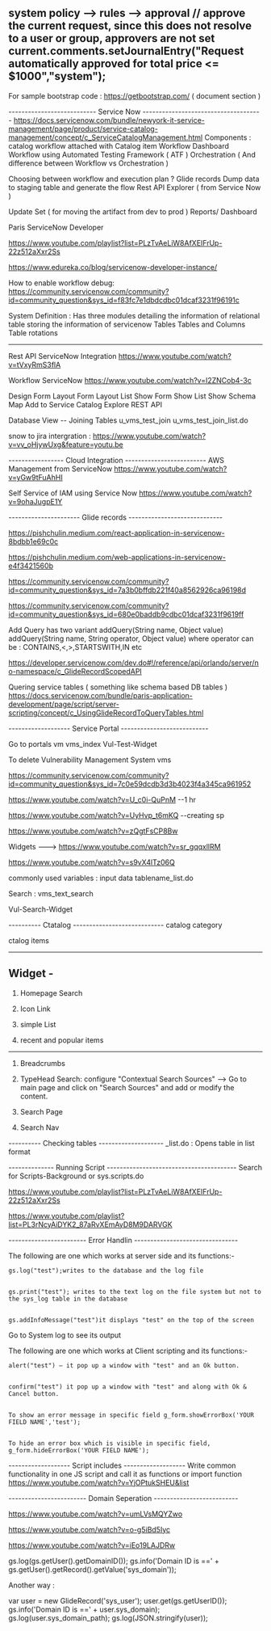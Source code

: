 

system policy --> rules --> approval 
// approve the current request, since this does not resolve to a user or group, approvers are not set
 current.comments.setJournalEntry("Request automatically approved for total price <= $1000","system");
----------------




For sample bootstrap code :
https://getbootstrap.com/ ( document section )

--------------------------- Service Now -------------------------------------
https://docs.servicenow.com/bundle/newyork-it-service-management/page/product/service-catalog-management/concept/c_ServiceCatalogManagement.html
Components :
 catalog
 workflow attached with Catalog item
 Workflow Dashboard
 Workflow using Automated Testing Framework ( ATF )
 Orchestration ( And difference between Workflow vs Orchestration )
 
 Choosing between workflow and execution plan ?
 Glide records
 Dump data to staging table and generate the flow
 Rest API Explorer ( from Service Now )
 
 Update Set ( for moving the artifact from dev to prod )
 Reports/ Dashboard
 
 Paris
ServiceNow Developer 
 
https://www.youtube.com/playlist?list=PLzTvAeLiW8AfXEIFrUp-22z512aXxr2Ss 
 
 
https://www.edureka.co/blog/servicenow-developer-instance/ 
 
 
How to enable workflow debug:
https://community.servicenow.com/community?id=community_question&sys_id=f83fc7e1dbdcdbc01dcaf3231f96191c 

System Definition : Has three modules detailing the information of relational table storing the information of servicenow
		Tables
		Tables and Columns
		Table rotations




----------------------------------------------------------------------------------------


Rest API ServiceNow Integration 
https://www.youtube.com/watch?v=tVxyRmS3flA

Workflow ServiceNow
https://www.youtube.com/watch?v=I2ZNCob4-3c

Design Form
Layout Form
Layout List
Show Form
Show List
Show Schema Map
Add to Service Catalog
Explore REST API


Database View -- Joining Tables u_vms_test_join  u_vms_test_join_list.do

snow to jira intergration :
https://www.youtube.com/watch?v=vv_oHjywUxg&feature=youtu.be

----------------- Cloud Integration -------------------------
AWS Management from ServiceNow
https://www.youtube.com/watch?v=yGw9tFuAhHI 

Self Service of IAM using Service Now
https://www.youtube.com/watch?v=9ohaJugpE1Y 



---------------------- Glide records -----------------------------

https://pishchulin.medium.com/react-application-in-servicenow-8bdbb1e69c0c

https://pishchulin.medium.com/web-applications-in-servicenow-e4f3421560b

https://community.servicenow.com/community?id=community_question&sys_id=7a3b0bffdb221f40a8562926ca96198d


https://community.servicenow.com/community?id=community_question&sys_id=680e0baddb9cdbc01dcaf3231f9619ff


Add Query has two variant 
		addQuery(String name, Object value)
		addQuery(String name, String operator, Object value)  where operator can be : CONTAINS,<,>,STARTSWITH,IN etc

https://developer.servicenow.com/dev.do#!/reference/api/orlando/server/no-namespace/c_GlideRecordScopedAPI

Quering service tables ( something like schema based DB tables ) 
https://docs.servicenow.com/bundle/paris-application-development/page/script/server-scripting/concept/c_UsingGlideRecordToQueryTables.html




------------------- Service Portal ---------------------------


Go to portals 
vm 
vms_index
Vul-Test-Widget



To delete Vulnerability Management System	vms

https://community.servicenow.com/community?id=community_question&sys_id=7c0e59dcdb3d3b4023f4a345ca961952


https://www.youtube.com/watch?v=U_c0i-QuPnM  --1 hr


https://www.youtube.com/watch?v=UyHvp_t6mKQ  --creating sp 


https://www.youtube.com/watch?v=zQgtFsCP8Bw 


Widgets --->
https://www.youtube.com/watch?v=sr_gqqxllRM

https://www.youtube.com/watch?v=s9vX4lTz06Q


commonly used variables :
input
data
tablename_list.do


Search :
vms_text_search

Vul-Search-Widget


----------  Ctatalog ----------------------------
catalog 
   category
   
ctalog items 

   





------------------------------------------------
Widget - 
----------------------------------------------------
1. Homepage Search


2. Icon Link



3. simple List


4. recent and popular items 
--------------------------------------------------
1. Breadcrumbs



2. TypeHead Search:
    configure "Contextual Search Sources" --> Go to main page and click on "Search Sources" and add or modify the content.



3. Search Page

4. Search Nav 

---------- Checking tables --------------------
 <tablename>_list.do : Opens table in list format 

-------------- Running Script ----------------------------------------
Search for Scripts-Background or sys.scripts.do

https://www.youtube.com/playlist?list=PLzTvAeLiW8AfXEIFrUp-22z512aXxr2Ss

https://www.youtube.com/playlist?list=PL3rNcyAiDYK2_87aRvXEmAyD8M9DARVGK

------------------------ Error Handlin --------------------------------

The following are one which works at server side and its functions:-


    gs.log("test");writes to the database and the log file


    gs.print("test"); writes to the text log on the file system but not to the sys_log table in the database


    gs.addInfoMessage("test")it displays "test" on the top of the screen

Go to System log to see its output

The following are one which works at Client scripting and its functions:-


    alert("test") — it pop up a window with "test" and an Ok button.


    confirm("test") it pop up a window with "test" and along with Ok & Cancel button.


    To show an error message in specific field g_form.showErrorBox('YOUR FIELD NAME','test');


    To hide an error box which is visible in specific field, g_form.hideErrorBox('YOUR FIELD NAME');

	


------------------- Script includes  -------------------
Write common functionality in one JS script and call it as functions or import function
https://www.youtube.com/watch?v=YjOPtukSHEU&list						
						


------------------------ Domain Seperation --------------------------

https://www.youtube.com/watch?v=umLVsMQYZwo

https://www.youtube.com/watch?v=o-g5iBd5Iyc

https://www.youtube.com/watch?v=iEo19LAJDRw

gs.log(gs.getUser().getDomainID());
gs.info('Domain ID is ==' + gs.getUser().getRecord().getValue('sys_domain'));

Another way :

var user = new GlideRecord('sys_user');
user.get(gs.getUserID());
gs.info('Domain ID is ==' + user.sys_domain);
gs.log(user.sys_domain_path);
gs.log(JSON.stringify(user));						